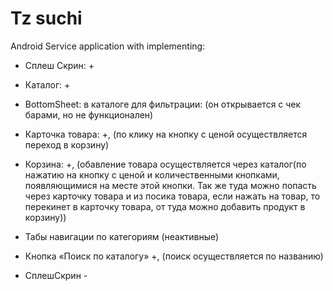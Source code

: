 # Tz suchi
Android Service application with implementing:
* Сплеш Скрин: + 
* Каталог: +
* BottomSheet: в каталоге для фильтрации: (он открывается с чек барами, но не функционален)
* Карточка товара: +, (по клику на кнопку с ценой осуществляется переход в корзину)
* Корзина: +, (обавление товара осуществляется через каталог(по нажатию на кнопку с ценой и количественными кнопками, 
появляющимися на месте этой кнопки. Так же туда можно попасть через карточку товара и из посика товара, если нажать на товар, то перекинет в
карточку товара, от туда можно добавить продукт в корзину))

* Табы навигации по категориям (неактивные)
* Кнопка «Поиск по каталогу» +, (поиск осуществляется по названию)
* СплешСкрин -

